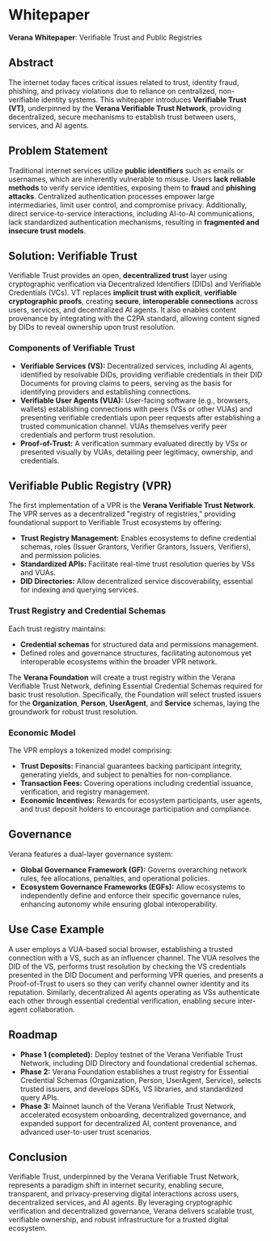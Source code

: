 # Whitepaper

**Verana Whitepaper**: Verifiable Trust and Public Registries

## Abstract

The internet today faces critical issues related to trust, identity fraud, phishing, and privacy violations due to reliance on centralized, non-verifiable identity systems. This whitepaper introduces **Verifiable Trust (VT)**, underpinned by the **Verana Verifiable Trust Network**, providing decentralized, secure mechanisms to establish trust between users, services, and AI agents.

## Problem Statement

Traditional internet services utilize **public identifiers** such as emails or usernames, which are inherently vulnerable to misuse. Users **lack reliable methods** to verify service identities, exposing them to **fraud** and **phishing attacks**. Centralized authentication processes empower large intermediaries, limit user control, and compromise privacy. Additionally, direct service-to-service interactions, including AI-to-AI communications, lack standardized authentication mechanisms, resulting in **fragmented and insecure trust models**.

## Solution: Verifiable Trust

Verifiable Trust provides an open, **decentralized trust** layer using cryptographic verification via Decentralized Identifiers (DIDs) and Verifiable Credentials (VCs). VT replaces **implicit trust with explicit**, **verifiable cryptographic proofs**, creating **secure**, **interoperable connections** across users, services, and decentralized AI agents. It also enables content provenance by integrating with the C2PA standard, allowing content signed by DIDs to reveal ownership upon trust resolution.

### Components of Verifiable Trust

- **Verifiable Services (VS):** Decentralized services, including AI agents, identified by resolvable DIDs, providing verifiable credentials in their DID Documents for proving claims to peers, serving as the basis for identifying providers and establishing connections.
- **Verifiable User Agents (VUA):** User-facing software (e.g., browsers, wallets) establishing connections with peers (VSs or other VUAs) and presenting verifiable credentials upon peer requests after establishing a trusted communication channel. VUAs themselves verify peer credentials and perform trust resolution.
- **Proof-of-Trust:** A verification summary evaluated directly by VSs or presented visually by VUAs, detailing peer legitimacy, ownership, and credentials.

## Verifiable Public Registry (VPR)

The first implementation of a VPR is the **Verana Verifiable Trust Network**. The VPR serves as a decentralized "registry of registries," providing foundational support to Verifiable Trust ecosystems by offering:

- **Trust Registry Management:** Enables ecosystems to define credential schemas, roles (Issuer Grantors, Verifier Grantors, Issuers, Verifiers), and permission policies.
- **Standardized APIs:** Facilitate real-time trust resolution queries by VSs and VUAs.
- **DID Directories:** Allow decentralized service discoverability, essential for indexing and querying services.

### Trust Registry and Credential Schemas

Each trust registry maintains:

- **Credential schemas** for structured data and permissions management.
- Defined roles and governance structures, facilitating autonomous yet interoperable ecosystems within the broader VPR network.

The **Verana Foundation** will create a trust registry within the Verana Verifiable Trust Network, defining Essential Credential Schemas required for basic trust resolution. Specifically, the Foundation will select trusted issuers for the **Organization**, **Person**, **UserAgent**, and **Service** schemas, laying the groundwork for robust trust resolution.

### Economic Model

The VPR employs a tokenized model comprising:

- **Trust Deposits:** Financial guarantees backing participant integrity, generating yields, and subject to penalties for non-compliance.
- **Transaction Fees:** Covering operations including credential issuance, verification, and registry management.
- **Economic Incentives:** Rewards for ecosystem participants, user agents, and trust deposit holders to encourage participation and compliance.

## Governance

Verana features a dual-layer governance system:

- **Global Governance Framework (GF):** Governs overarching network rules, fee allocations, penalties, and operational policies.
- **Ecosystem Governance Frameworks (EGFs):** Allow ecosystems to independently define and enforce their specific governance rules, enhancing autonomy while ensuring global interoperability.

## Use Case Example

A user employs a VUA-based social browser, establishing a trusted connection with a VS, such as an influencer channel. The VUA resolves the DID of the VS, performs trust resolution by checking the VS credentials presented in the DID Document and performing VPR queries, and presents a Proof-of-Trust to users so they can verify channel owner identity and its reputation. Similarly, decentralized AI agents operating as VSs authenticate each other through essential credential verification, enabling secure inter-agent collaboration.

## Roadmap

- **Phase 1 (completed):** Deploy testnet of the Verana Verifiable Trust Network, including DID Directory and foundational credential schemas.
- **Phase 2:** Verana Foundation establishes a trust registry for Essential Credential Schemas (Organization, Person, UserAgent, Service), selects trusted issuers, and develops SDKs, VS libraries, and standardized query APIs.
- **Phase 3:** Mainnet launch of the Verana Verifiable Trust Network, accelerated ecosystem onboarding, decentralized governance, and expanded support for decentralized AI, content provenance, and advanced user-to-user trust scenarios.

## Conclusion

Verifiable Trust, underpinned by the Verana Verifiable Trust Network, represents a paradigm shift in internet security, enabling secure, transparent, and privacy-preserving digital interactions across users, decentralized services, and AI agents. By leveraging cryptographic verification and decentralized governance, Verana delivers scalable trust, verifiable ownership, and robust infrastructure for a trusted digital ecosystem.